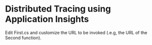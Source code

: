 # Distributed Tracing using Application Insights

Edit First.cs and customize the URL to be invoked (.e.g, the URL of the Second function).
